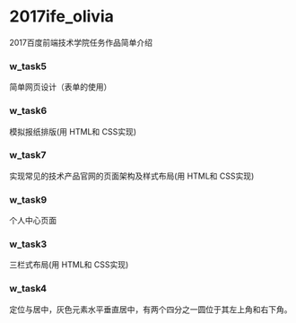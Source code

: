 # 2017ife_olivia
2017百度前端技术学院任务作品简单介绍

### w_task5
简单网页设计（表单的使用）<br>

### w_task6
模拟报纸排版(用 HTML和 CSS实现)<br>

### w_task7
实现常见的技术产品官网的页面架构及样式布局(用 HTML和 CSS实现)<br>

### w_task9
个人中心页面<br>

### w_task3
三栏式布局(用 HTML和 CSS实现)<br>

### w_task4
定位与居中，灰色元素水平垂直居中，有两个四分之一圆位于其左上角和右下角。<br>








